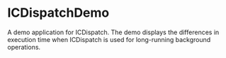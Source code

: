 ICDispatchDemo
==============

A demo application for ICDispatch. The demo displays the differences in execution time when ICDispatch is used for long-running background operations.
